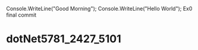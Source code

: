 Console.WriteLine("Good Morning");
Console.WriteLine("Hello World");
Ex0 final commit
# dotNet5781_2427_5101
